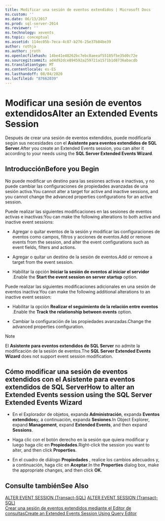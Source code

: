 ```yaml
---
title: Modificar una sesión de eventos extendidos | Microsoft Docs
ms.custom: ''
ms.date: 06/13/2017
ms.prod: sql-server-2014
ms.reviewer: ''
ms.technology: xevents
ms.topic: conceptual
ms.assetid: 114ec05b-7eca-4c87-b276-25e37b84be39
author: rothja
ms.author: jroth
ms.openlocfilehash: 14be41e48262bc7ebc8aeeaf55185f5e35d0c72e
ms.sourcegitcommit: ad4d92dce894592a259721a1571b1d8736abacdb
ms.translationtype: MT
ms.contentlocale: es-ES
ms.lasthandoff: 08/04/2020
ms.locfileid: "87662039"
---
```

# <a name="alter-an-extended-events-session"></a><span data-ttu-id="27d9b-102">Modificar una sesión de eventos extendidos</span><span class="sxs-lookup"><span data-stu-id="27d9b-102">Alter an Extended Events Session</span></span>
  <span data-ttu-id="27d9b-103">Después de crear una sesión de eventos extendidos, puede modificarla según sus necesidades con el **Asistente para eventos extendidos de SQL Server**.</span><span class="sxs-lookup"><span data-stu-id="27d9b-103">After you create an Extended Events session, you can alter it according to your needs using the **SQL Server Extended Events Wizard**.</span></span>  
  
## <a name="before-you-begin"></a><span data-ttu-id="27d9b-104">Introducción</span><span class="sxs-lookup"><span data-stu-id="27d9b-104">Before you Begin</span></span>  
 <span data-ttu-id="27d9b-105">No puede modificar un destino para las sesiones activas e inactivas, y no puede cambiar las configuraciones de propiedades avanzadas de una sesión activa.</span><span class="sxs-lookup"><span data-stu-id="27d9b-105">You cannot alter a target for active and inactive sessions, and you cannot change the advanced properties configurations for an active session.</span></span>  
  
 <span data-ttu-id="27d9b-106">Puede realizar las siguientes modificaciones en las sesiones de eventos activas e inactivas:</span><span class="sxs-lookup"><span data-stu-id="27d9b-106">You can make the following alterations to both active and inactive event sessions:</span></span>  
  
-   <span data-ttu-id="27d9b-107">Agregar o quitar eventos de la sesión y modificar las configuraciones de eventos como campos, filtros y acciones de eventos.</span><span class="sxs-lookup"><span data-stu-id="27d9b-107">Add or remove events from the session, and alter the event configurations such as event fields, filters and actions.</span></span>  
  
-   <span data-ttu-id="27d9b-108">Agregar o quitar un destino de la sesión de eventos.</span><span class="sxs-lookup"><span data-stu-id="27d9b-108">Add or remove a target from the event session.</span></span>  
  
-   <span data-ttu-id="27d9b-109">Habilitar la opción **Iniciar la sesión de eventos al iniciar el servidor** .</span><span class="sxs-lookup"><span data-stu-id="27d9b-109">Enable the **Start the event session on server startup** option.</span></span>  
  
 <span data-ttu-id="27d9b-110">Puede realizar las siguientes modificaciones adicionales en una sesión de eventos inactiva:</span><span class="sxs-lookup"><span data-stu-id="27d9b-110">You can make the following additional alterations to an inactive event session:</span></span>  
  
-   <span data-ttu-id="27d9b-111">Habilitar la opción **Realizar el seguimiento de la relación entre eventos** .</span><span class="sxs-lookup"><span data-stu-id="27d9b-111">Enable the **Track the relationship between events** option.</span></span>  
  
-   <span data-ttu-id="27d9b-112">Cambiar la configuración de las propiedades avanzadas.</span><span class="sxs-lookup"><span data-stu-id="27d9b-112">Change the advanced properties configuration.</span></span>  
  
> [!NOTE]  
>  <span data-ttu-id="27d9b-113">El **Asistente para eventos extendidos de SQL Server** no admite la modificación de la sesión de eventos.</span><span class="sxs-lookup"><span data-stu-id="27d9b-113">The **SQL Server Extended Events Wizard** does not support event session modification.</span></span>  
  
## <a name="how-to-alter-an-extended-events-session-using-the-sql-server-extended-events-wizard"></a><span data-ttu-id="27d9b-114">Cómo modificar una sesión de eventos extendidos con el Asistente para eventos extendidos de SQL Server</span><span class="sxs-lookup"><span data-stu-id="27d9b-114">How to alter an Extended Events session using the SQL Server Extended Events Wizard</span></span>  
  
-   <span data-ttu-id="27d9b-115">En el Explorador de objetos, expanda **Administración**, expanda **Eventos extendidos**y, a continuación, expanda **Sesiones**.</span><span class="sxs-lookup"><span data-stu-id="27d9b-115">In Object Explorer, expand **Management**, expand **Extended Events**, and then expand **Sessions**.</span></span>  
  
-   <span data-ttu-id="27d9b-116">Haga clic con el botón derecho en la sesión que quiera modificar y luego haga clic en **Propiedades**.</span><span class="sxs-lookup"><span data-stu-id="27d9b-116">Right-click the session you want to alter, and then click **Properties**.</span></span>  
  
-   <span data-ttu-id="27d9b-117">En el cuadro de diálogo **Propiedades** , realice los cambios adecuados y, a continuación, haga clic en **Aceptar**.</span><span class="sxs-lookup"><span data-stu-id="27d9b-117">In the **Properties** dialog box, make the appropriate changes, and then click **OK**.</span></span>  
  
## <a name="see-also"></a><span data-ttu-id="27d9b-118">Consulte también</span><span class="sxs-lookup"><span data-stu-id="27d9b-118">See Also</span></span>  
 <span data-ttu-id="27d9b-119">[ALTER EVENT SESSION &#40;Transact-SQL&#41;](/sql/t-sql/statements/alter-event-session-transact-sql) </span><span class="sxs-lookup"><span data-stu-id="27d9b-119">[ALTER EVENT SESSION &#40;Transact-SQL&#41;](/sql/t-sql/statements/alter-event-session-transact-sql) </span></span>  
 [<span data-ttu-id="27d9b-120">Crear una sesión de eventos extendidos mediante el Editor de consultas</span><span class="sxs-lookup"><span data-stu-id="27d9b-120">Create an Extended Events Session Using Query Editor</span></span>](../../database-engine/create-an-extended-events-session-using-query-editor.md)  
  
  
